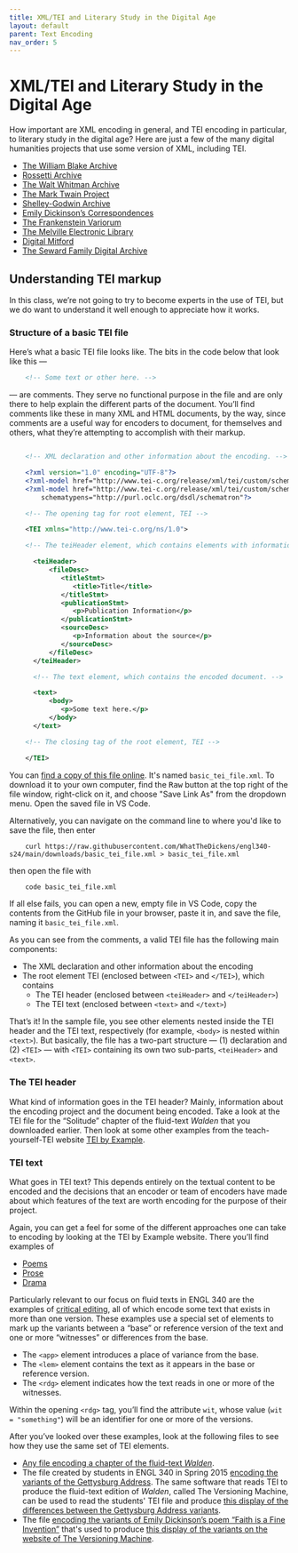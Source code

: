 ```yaml
---
title: XML/TEI and Literary Study in the Digital Age
layout: default
parent: Text Encoding
nav_order: 5
---
```


# XML/TEI and Literary Study in the Digital Age

How important are XML encoding in general, and TEI encoding in particular, to literary study in the digital age? Here are just a few of the many digital humanities projects that use some version of XML, including TEI.

-   [The William Blake Archive](http://www.blakearchive.org)
-   [Rossetti Archive](http://www.rossettiarchive.org/)
-   [The Walt Whitman Archive](https://whitmanarchive.org/)
-   [The Mark Twain Project](https://www.marktwainproject.org)
-   [Shelley-Godwin Archive](http://shelleygodwinarchive.org/)
-   [Emily Dickinson’s Correspondences](https://rotunda.upress.virginia.edu/edc/default.xqy)
-   [The Frankenstein Variorum](https://www.researchsoftware.co.il/frankenstein-variorum/)
-   [The Melville Electronic Library](https://melville.electroniclibrary.org/)
-   [Digital Mitford](https://digitalmitford.org/)
-   [The Seward Family Digital Archive](https://sewardproject.org/)

## Understanding TEI markup

In this class, we’re not going to try to become experts in the use of TEI, but we do want to understand it well enough to appreciate how it works.

### Structure of a basic TEI file

Here’s what a basic TEI file looks like. The bits in the code below that look like this —

```xml
    <!-- Some text or other here. -->
```

— are comments. They serve no functional purpose in the file and are only there to help explain the different parts of the document. You’ll find comments like these in many XML and HTML documents, by the way, since comments are a useful way for encoders to document, for themselves and others, what they’re attempting to accomplish with their markup.

```xml

    <!-- XML declaration and other information about the encoding. -->

    <?xml version="1.0" encoding="UTF-8"?>
    <?xml-model href="http://www.tei-c.org/release/xml/tei/custom/schema/relaxng/tei_all.rng" type="application/xml" schematypens="http://relaxng.org/ns/structure/1.0"?>
    <?xml-model href="http://www.tei-c.org/release/xml/tei/custom/schema/relaxng/tei_all.rng" type="application/xml"
        schematypens="http://purl.oclc.org/dsdl/schematron"?>

    <!-- The opening tag for root element, TEI -->

    <TEI xmlns="http://www.tei-c.org/ns/1.0">

    <!-- The teiHeader element, which contains elements with information about both the TEI file and the document being encoded in it. -->

      <teiHeader>
          <fileDesc>
             <titleStmt>
                <title>Title</title>
             </titleStmt>
             <publicationStmt>
                <p>Publication Information</p>
             </publicationStmt>
             <sourceDesc>
                <p>Information about the source</p>
             </sourceDesc>
          </fileDesc>
      </teiHeader>

      <!-- The text element, which contains the encoded document. -->

      <text>
          <body>
             <p>Some text here.</p>
          </body>
      </text>

    <!-- The closing tag of the root element, TEI -->

    </TEI>
```

You can [find a copy of this file online](https://github.com/WhatTheDickens/engl340-s24/blob/main/downloads/basic_tei_file.xml). It's named `basic_tei_file.xml`. To download it to your own computer, find the <kbd>Raw</kbd> button at the top right of the file window, right-click on it, and choose "Save Link As" from the dropdown menu. Open the saved file in VS Code.

Alternatively, you can navigate on the command line to where you'd like to save the file, then enter

```console
    curl https://raw.githubusercontent.com/WhatTheDickens/engl340-s24/main/downloads/basic_tei_file.xml > basic_tei_file.xml
```

then open the file with

```zsh
    code basic_tei_file.xml
```

If all else fails, you can open a new, empty file in VS Code, copy the  contents from the GitHub file in your browser, paste it in, and save the file, naming it `basic_tei_file.xml`.

As you can see from the comments, a valid TEI file has the following main components:

-   The XML declaration and other information about the encoding
-   The root element TEI (enclosed between `<TEI>` and `</TEI>`), which contains
    -   The TEI header (enclosed between `<teiHeader>` and `</teiHeader>`)
    -   The TEI text (enclosed between `<text>` and `</text>`)

That’s it! In the sample file, you see other elements nested inside the TEI header and the TEI text, respectively (for example, `<body>` is nested within `<text>`). But basically, the file has a two-part structure — (1) declaration and (2) `<TEI>` — with `<TEI>` containing its own two sub-parts, `<teiHeader>` and `<text>`.

### The TEI header

What kind of information goes in the TEI header? Mainly, information about the encoding project and the document being encoded. Take a look at the TEI file for the “Solitude” chapter of the fluid-text *Walden* that you downloaded earlier. Then look at some other examples from the teach-yourself-TEI website [TEI by Example](https://teibyexample.org/examples/TBED02v00.htm).

### TEI text

What goes in TEI text? This depends entirely on the textual content to be encoded and the decisions that an encoder or team of encoders have made about which features of the text are worth encoding for the purpose of their project.

Again, you can get a feel for some of the different approaches one can take to encoding by looking at the TEI by Example website. There you’ll find examples of

-   [Poems](https://teibyexample.org/examples/TBED04v00.htm)
-   [Prose](https://teibyexample.org/examples/TBED03v00.htm)
-   [Drama](https://teibyexample.org/examples/TBED05v00.htm)

Particularly relevant to our focus on fluid texts in ENGL 340 are the examples of [critical editing](https://teibyexample.org/examples/TBED07v00.htm), all of which encode some text that exists in more than one version. These examples use a special set of elements to mark up the variants between a “base” or reference version of the text and one or more “witnesses” or differences from the base.

-   The `<app>` element introduces a place of variance from the base.
-   The `<lem>` element contains the text as it appears in the base or reference version.
-   The `<rdg>` element indicates how the text reads in one or more of the witnesses.

Within the opening `<rdg>` tag, you’ll find the attribute `wit`, whose value (`wit = "something"`) will be an identifier for one or more of the versions.

After you’ve looked over these examples, look at the following files to see how they use the same set of TEI elements.

- [Any file encoding a chapter of the fluid-text *Walden*](https://github.com/milnegeneseo/fluid_text/tree/master/tei).
- The file created by students in ENGL 340 in Spring 2015 [encoding the variants of the Gettysburg Address](https://github.com/WhatTheDickens/engl340-s24/blob/main/downloads/gettysburg.xml). The same software that reads TEI to produce the fluid-text edition of *Walden*, called The Versioning Machine, can be used to read the students' TEI file and produce [this display of the differences between the Gettysburg Address variants](https://www.geneseo.edu/~schacht/fluid_gettysburg/samples/gettysburg.html).
- The file [encoding the variants of Emily Dickinson’s poem “Faith is a Fine Invention”](https://github.com/WhatTheDickens/engl340-s24/blob/main/downloads/faith.xml) that's used to produce [this display of the variants on the website of The Versioning Machine](http://v-machine.org/samples/faith.html).